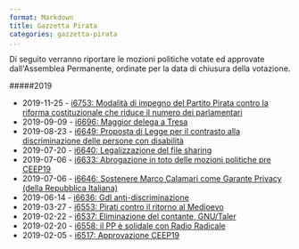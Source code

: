 ```yaml
---
format: Markdown
title: Gazzetta Pirata
categories: gazzetta-pirata
...
```


Di seguito verranno riportare le mozioni politiche votate ed approvate dall'Assemblea Permanente, ordinate per la data di chiusura della votazione.

#####2019

* 2019-11-25 - [i6753: Modalità di impegno del Partito Pirata contro la riforma costituzionale che riduce il numero dei parlamentari](/Gazzetta%20Pirata/i6753)
* 2019-09-09 - [i6696: Maggior delega a Tresa](/Gazzetta%20Pirata/i6696)
* 2019-08-23 - [i6649: Proposta di Legge per il contrasto alla discriminazione delle persone con disabilità](/Gazzetta%20Pirata/i6649)
* 2019-07-20 - [i6640: Legalizzazione del file sharing](/Gazzetta%20Pirata/i6640)
* 2019-07-06 - [i6633: Abrogazione in toto delle mozioni politiche pre CEEP19](/Gazzetta%20Pirata/i6633)
* 2019-07-06 - [i6646: Sostenere Marco Calamari come Garante Privacy (della Repubblica Italiana)](/Gazzetta%20Pirata/i6646)
* 2019-06-14 - [i6636: Gdl anti-discriminazione](/Gazzetta%20Pirata/i6636)
* 2019-03-27 - [i6553: Pirati contro il ritorno al Medioevo](/Gazzetta%20Pirata/i6553)
* 2019-02-22 - [i6537: Eliminazione del contante, GNU/Taler](/Gazzetta%20Pirata/i6537)
* 2019-02-20 - [i6558: il PP è solidale con Radio Radicale](/Gazzetta%20Pirata/i6558)
* 2019-02-05 - [i6517: Approvazione CEEP19](/Gazzetta%20Pirata/i6517)